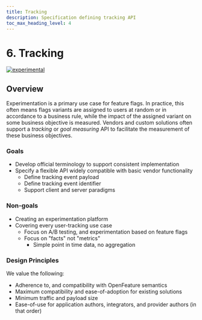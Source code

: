```yaml
---
title: Tracking
description: Specification defining tracking API
toc_max_heading_level: 4
---
```


# 6. Tracking

[![experimental](https://img.shields.io/static/v1?label=Status&message=experimental&color=orange)](https://github.com/open-feature/spec/tree/main/specification#experimental)

## Overview

Experimentation is a primary use case for feature flags.
In practice, this often means flags variants are assigned to users at random or in accordance to a business rule, while the impact of the assigned variant on some business objective is measured.
Vendors and custom solutions often support a _tracking_ or _goal measuring_ API to facilitate the measurement of these business objectives.

### Goals

- Develop official terminology to support consistent implementation
- Specify a flexible API widely compatible with basic vendor functionality
  - Define tracking event payload
  - Define tracking event identifier
  - Support client and server paradigms

### Non-goals

- Creating an experimentation platform
- Covering every user-tracking use case
  - Focus on A/B testing, and experimentation based on feature flags
  - Focus on "facts" not "metrics"
    - Simple point in time data, no aggregation

### Design Principles

We value the following:

- Adherence to, and compatibility with OpenFeature semantics
- Maximum compatibility and ease-of-adoption for existing solutions
- Minimum traffic and payload size
- Ease-of-use for application authors, integrators, and provider authors (in that order)
